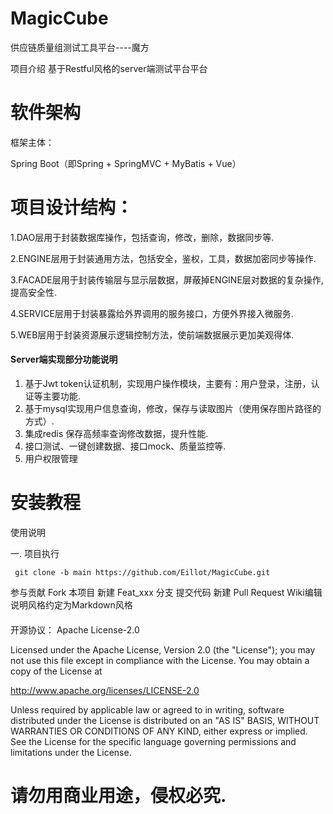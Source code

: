 # MagicCube

供应链质量组测试工具平台----魔方

项目介绍
基于Restful风格的server端测试平台平台

# 软件架构

框架主体：

Spring Boot（即Spring + SpringMVC + MyBatis + Vue）

# 项目设计结构：

1.DAO层用于封装数据库操作，包括查询，修改，删除，数据同步等.

2.ENGINE层用于封装通用方法，包括安全，鉴权，工具，数据加密同步等操作.

3.FACADE层用于封装传输层与显示层数据，屏蔽掉ENGINE层对数据的复杂操作,提高安全性.

4.SERVICE层用于封装暴露给外界调用的服务接口，方便外界接入微服务.

5.WEB层用于封装资源展示逻辑控制方法，使前端数据展示更加美观得体.


#### Server端实现部分功能说明

1. 基于Jwt token认证机制，实现用户操作模块，主要有：用户登录，注册，认证等主要功能.
2. 基于mysql实现用户信息查询，修改，保存与读取图片（使用保存图片路径的方式）.
3. 集成redis 保存高频率查询修改数据，提升性能.
4. 接口测试、一键创建数据、接口mock、质量监控等.
5. 用户权限管理

# 安装教程
使用说明

 一. 项目执行
     
     git clone -b main https://github.com/Eillot/MagicCube.git



参与贡献
Fork 本项目
新建 Feat_xxx 分支
提交代码
新建 Pull Request
Wiki编辑说明风格约定为Markdown风格


####


开源协议： Apache License-2.0


Licensed under the Apache License, Version 2.0 (the "License"); 
you may not use this file except in compliance with the License. You may obtain a copy of the License at

 http://www.apache.org/licenses/LICENSE-2.0
 
Unless required by applicable law or agreed to in writing, software distributed under the License is distributed 
on an "AS IS" BASIS, WITHOUT WARRANTIES OR CONDITIONS OF ANY KIND, either express or implied. See the License for 
the specific language governing permissions and limitations under the License.


# 请勿用商业用途，侵权必究.

####